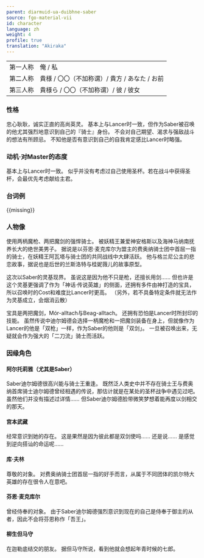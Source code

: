 ```yaml
---
parent: diarmuid-ua-duibhne-saber
source: fgo-material-vii
id: character
language: zh
weight: 4
profile: true
translation: "Akiraka"
---
```


<table>
  <tr><td>第一人称</td><td>俺 / 私</td></tr>
  <tr><td>第二人称</td><td>貴様 / 〇〇（不加称谓）/ 貴方 / あなた / お前</td></tr>
  <tr><td>第三人称</td><td>貴様ら / 〇〇（不加称谓）/ 彼 / 彼女</td></tr>
</table>

### 性格

忠心耿耿，诚实正直的高尚英灵。
基本上与Lancer时一致，但作为Saber被召唤的他尤其强烈地意识到自己的『骑士』身份。
不会对自己期望、渴求与强敌战斗的想法有所顾忌。
不知他是否有意识到自己的自我肯定感比Lancer时略强。

### 动机·对Master的态度

基本上与Lancer时一致。
似乎并没有考虑过自己使用圣杯。若在战斗中获得圣杯，会最优先考虑献给主君。

### 台词例

{{missing}}

### 人物像

使用两柄魔枪、两把魔剑的强悍骑士。
被妖精王兼爱神安格斯以及海神马纳南抚养长大的绝世美男子。
据说是以芬恩·麦克库尔为盟主的费奥纳骑士团中首屈一指的骑士，在妖精王阿瓦塔与骑士团的共同战线中大肆活跃。
他与格兰尼公主的悲恋故事，据说也是后世的兰斯洛特与桂妮薇儿的故事原型。

这次以Saber的灵基现界。
虽说这是因为他不只是枪，还擅长用剑……
但也许是这个灵基更强调了作为「神话·传说英雄」的侧面，还拥有多件由神打造的宝具，所以召唤时的Cost和难度比Lancer时更高。
（另外，若不具备特定条件就无法作为灵基成立，会烟消云散）

宝具是两把魔剑，Mór-alltach与Beag-alltach。
还拥有恐怕是Lancer时所封印的技能。
虽然传说中迪尔姆德会选择一柄魔枪和一把魔剑装备在身上，但就像作为Lancer的他是「双枪」一样，作为Saber的他则是「双剑」。
一旦被召唤出来，无疑就会作为强大的「二刀流」骑士而活跃。

### 因缘角色

#### 阿尔托莉雅（尤其是Saber）

Saber迪尔姆德很高兴能与骑士王重逢。
既然泛人类史中并不存在骑士王与费奥纳首席骑士迪尔姆德曾经相遇的传说，那估计就是在某处的圣杯战争中遇见过吧。
虽然他们并没有描述过详情……
但Saber迪尔姆德脸带微笑梦想着能再度以剑相交的那天。

#### 宫本武藏

经常意识到她的存在。
这是果然是因为彼此都是双剑使吗……
还是说……
是感觉到逆向搭讪的命运呢……

#### 库·夫林

尊敬的对象。
对费奥纳骑士团首屈一指的好手而言，从属于不同团体的凯尔特大英雄的存在很令人在意吧。

#### 芬恩·麦克库尔

曾经侍奉的对象。
由于Saber迪尔姆德强烈意识到现在的自己是侍奉于御主的从者，因此不会将芬恩称作「吾王」。

#### 柳生但马守

在迦勒底结交的朋友。
据但马守所说，看到他就会想起年青时候的七郎。
